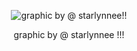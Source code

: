 <p align="center">
  <img src="https://file.garden/Z1OpYh3OMHUM4tMG/star_comm.png" alt="graphic by @ starlynnee!!">
</p>

<p align="center">
  graphic by @ starlynnee !!!
</p> 
